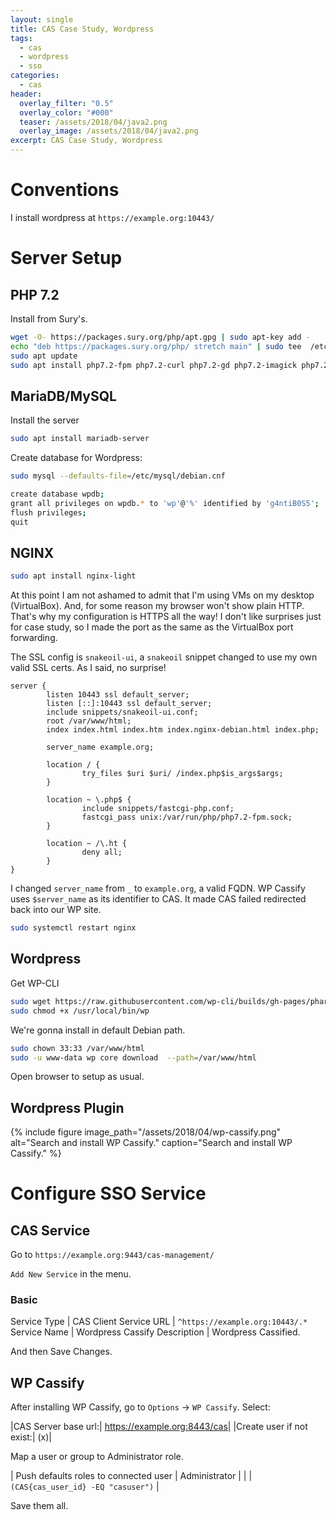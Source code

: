 ```yaml
---
layout: single
title: CAS Case Study, Wordpress
tags:
  - cas
  - wordpress
  - sso
categories:
  - cas
header:
  overlay_filter: "0.5"
  overlay_color: "#000"
  teaser: /assets/2018/04/java2.png
  overlay_image: /assets/2018/04/java2.png
excerpt: CAS Case Study, Wordpress
---
```


# Conventions

I install wordpress at `https://example.org:10443/`

# Server Setup

## PHP 7.2

Install from Sury's.

```bash
wget -O- https://packages.sury.org/php/apt.gpg | sudo apt-key add -
echo "deb https://packages.sury.org/php/ stretch main" | sudo tee  /etc/apt/sources.list.d/php-sury.list
sudo apt update
sudo apt install php7.2-fpm php7.2-curl php7.2-gd php7.2-imagick php7.2-json php7.2-mysql php7.2-readline php-redis php7.2-xml php7.2-mbstring php7.2-zip php7.2-mysql php7.2-curl -y
```

## MariaDB/MySQL

Install the server

```bash
sudo apt install mariadb-server
```

Create database for Wordpress:

```bash
sudo mysql --defaults-file=/etc/mysql/debian.cnf

create database wpdb;
grant all privileges on wpdb.* to 'wp'@'%' identified by 'g4ntiB0S5';
flush privileges;
quit
```

## NGINX

```bash
sudo apt install nginx-light
```

At this point I am not ashamed to admit that I'm using VMs on my desktop (VirtualBox).
And, for some reason my browser won't show plain HTTP. That's why my configuration is
HTTPS all the way! I don't like surprises just for case study, so I made the port as
the same as the VirtualBox port forwarding.

The SSL config is `snakeoil-ui`, a `snakeoil` snippet changed to use my own valid SSL
certs. As I said, no surprise!

```nginx
server {
        listen 10443 ssl default_server;
        listen [::]:10443 ssl default_server;
        include snippets/snakeoil-ui.conf;
        root /var/www/html;
        index index.html index.htm index.nginx-debian.html index.php;

        server_name example.org;

        location / {
                try_files $uri $uri/ /index.php$is_args$args;
        }

        location ~ \.php$ {
                include snippets/fastcgi-php.conf;
                fastcgi_pass unix:/var/run/php/php7.2-fpm.sock;
        }

        location ~ /\.ht {
                deny all;
        }
}
```

I changed `server_name` from `_` to `example.org`, a valid FQDN. WP Cassify uses `$server_name`
as its identifier to CAS. It made CAS failed redirected back into our WP site.

```bash
sudo systemctl restart nginx
```

## Wordpress

Get WP-CLI

```bash
sudo wget https://raw.githubusercontent.com/wp-cli/builds/gh-pages/phar/wp-cli.phar -O /usr/local/bin/wp
sudo chmod +x /usr/local/bin/wp
```

We're gonna install in default Debian path.

```bash
sudo chown 33:33 /var/www/html
sudo -u www-data wp core download  --path=/var/www/html
```

Open browser to setup as usual.

## Wordpress Plugin

{% include figure image_path="/assets/2018/04/wp-cassify.png" alt="Search and install WP Cassify." caption="Search and install WP Cassify." %}


# Configure SSO Service

## CAS Service

Go to `https://example.org:9443/cas-management/`

`Add New Service` in the menu.

### Basic

Service Type | CAS Client
Service URL | `^https://example.org:10443/.*`
Service Name | Wordpress Cassify
Description | Wordpress Cassified.

And then Save Changes.

## WP Cassify

After installing WP Cassify, go to `Options` &rarr; `WP Cassify`. Select:

|CAS Server base url:| https://example.org:8443/cas|
|Create user if not exist:| (x)|

Map a user or group to Administrator role.

| Push defaults roles to connected user | Administrator |
| | `(CAS{cas_user_id} -EQ "casuser")` |

Save them all.
